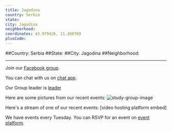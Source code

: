 ```yaml
---
title: Jagodina
country: Serbia
state: 
city: Jagodina
neighborhood: 
coordinates: 43.979426, 21.260769
plusCode:
---
```


##Country: Serbia
##State: 
##City: Jagodina
##Neighborhood: 
*****
Join our [Facebook group](https://www.facebook.com/groups/free.code.camp.jagodina).

You can chat with us on [chat app]().

Our Group leader is [leader]()

Here are some pictures from our recent events:
![study-group-image]()

Here's a stream of one of our recent events:
[video hosting platform embed]

We have events every Tuesday. You can RSVP for an event on [event platform]().

